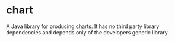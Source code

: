 # chart
A Java library for producing charts. It has no third party library dependencies and depends only of the developers generic library.
